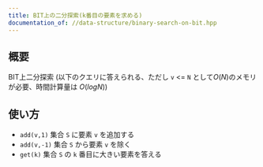 ```yaml
---
title: BIT上の二分探索(k番目の要素を求める)
documentation_of: //data-structure/binary-search-on-bit.hpp
---
```


## 概要

BIT上二分探索 (以下のクエリに答えられる、ただし `v` <= `N` として$O(N)$のメモリが必要、時間計算量は $O(log N)$)

## 使い方

- `add(v,1)`  集合 `S` に要素 `v` を追加する
- `add(v,-1)` 集合 `S` から要素 `v` を除く
- `get(k)`    集合 `S` の `k` 番目に大きい要素を答える
